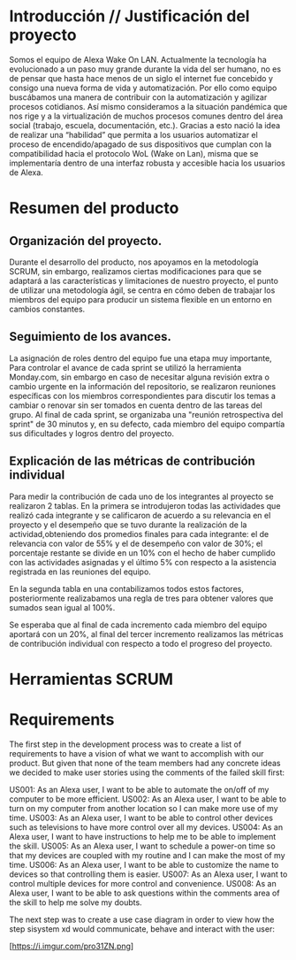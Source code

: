 # Introducción // Justificación del proyecto

Somos el equipo de Alexa Wake On LAN. Actualmente la tecnología ha evolucionado a un paso muy grande durante la vida del ser humano, no es de pensar que hasta hace menos de un siglo el internet fue concebido y consigo una nueva forma de vida y automatización. Por ello como equipo buscábamos una manera de contribuir con la automatización y agilizar procesos cotidianos. Así mismo consideramos a la situación pandémica que nos rige y a la virtualización de muchos procesos comunes dentro del área social (trabajo, escuela, documentación, etc.). Gracias a esto nació la idea de realizar una “habilidad” que permita a los usuarios automatizar el proceso de encendido/apagado de sus dispositivos que cumplan con la compatibilidad hacia el protocolo WoL (Wake on Lan), misma que se implementaría dentro de una interfaz robusta y accesible hacia los usuarios de Alexa.

# Resumen del producto 

## Organización del proyecto. 

Durante el desarrollo del producto, nos apoyamos en la metodología SCRUM, sin embargo, realizamos ciertas modificaciones para que se adaptará a las características y limitaciones de nuestro proyecto, el punto de utilizar una metodología ágil, se centra en cómo deben de  trabajar los miembros del equipo para producir un sistema flexible en un entorno en cambios constantes.


## Seguimiento de los avances.

La asignación de roles dentro del equipo fue una etapa muy importante, Para controlar el avance de cada sprint se utilizó la herramienta Monday.com, sin embargo en caso de necesitar alguna revisión extra o cambio urgente en la información del repositorio, se realizaron reuniones específicas con los miembros correspondientes para discutir los temas a cambiar o renovar sin ser tomados en cuenta dentro de las tareas del grupo. Al final de cada sprint, se organizaba una "reunión retrospectiva del sprint" de 30 minutos y, en su defecto, cada miembro del equipo compartía sus dificultades y logros dentro del proyecto.

## Explicación de las métricas de contribución individual

Para medir la contribución de cada uno de los integrantes al proyecto se realizaron 2 tablas. En la primera se introdujeron todas las actividades que realizó cada integrante y se calificaron de acuerdo a su relevancia en el proyecto y el desempeño que se tuvo durante la realización de la actividad,obteniendo dos promedios finales para cada integrante: el de relevancia con valor de 55% y el de desempeño con valor de 30%; el porcentaje restante se divide en un 10% con el hecho de haber cumplido con las actividades asignadas y el último 5% con respecto a la asistencia registrada en las reuniones del equipo.

En la segunda tabla en una contabilizamos todos estos factores, posteriormente realizabamos una regla de tres para obtener valores que sumados sean igual al 100%.

Se esperaba que al final de cada incremento cada miembro del equipo aportará con un 20%, al final del tercer incremento realizamos las métricas de contribución individual con respecto a todo el progreso del proyecto. 

# Herramientas SCRUM
# Requirements

The first step in the development process was to create a list of requirements to have a vision of what we want to accomplish with our product. But given that none of the team members had any concrete ideas we decided to make user stories using the comments of the failed skill first:

US001: As an Alexa user, I want to be able to automate the on/off of my computer to be more efficient.
US002: As an Alexa user, I want to be able to turn on my computer from another location so I can make more use of my time. 
US003: As an Alexa user, I want to be able to control other devices such as televisions to have more control over all my devices. 
US004: As an Alexa user, I want to have instructions to help me to be able to implement the skill. 
US005: As an Alexa user, I want to schedule a power-on time so that my devices are coupled with my routine and I can make the most of my time. 
US006: As an Alexa user, I want to be able to customize the name to devices so that controlling them is easier. 
US007: As an Alexa user, I want to control multiple devices for more control and convenience. 
US008: As an Alexa user, I want to be able to ask questions within the comments area of the skill to help me solve my doubts. 

The next step was to create a use case diagram in order to view how the step sisystem xd would communicate, behave and interact with the user:

[https://i.imgur.com/pro31ZN.png]
